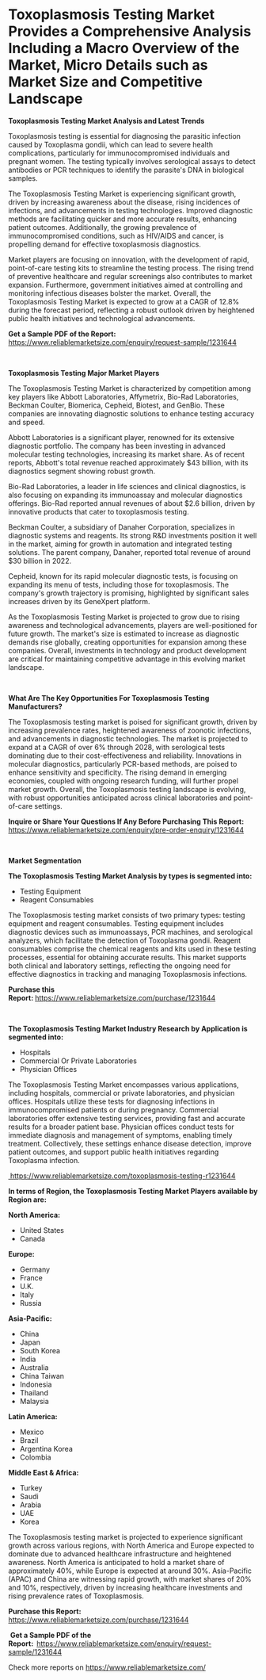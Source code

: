 <p><h1>Toxoplasmosis Testing Market Provides a Comprehensive Analysis Including a Macro Overview of the Market, Micro Details such as Market Size and Competitive Landscape</h1></p><p><strong>Toxoplasmosis Testing Market Analysis and Latest Trends</strong></p>
<p><p>Toxoplasmosis testing is essential for diagnosing the parasitic infection caused by Toxoplasma gondii, which can lead to severe health complications, particularly for immunocompromised individuals and pregnant women. The testing typically involves serological assays to detect antibodies or PCR techniques to identify the parasite's DNA in biological samples. </p><p>The Toxoplasmosis Testing Market is experiencing significant growth, driven by increasing awareness about the disease, rising incidences of infections, and advancements in testing technologies. Improved diagnostic methods are facilitating quicker and more accurate results, enhancing patient outcomes. Additionally, the growing prevalence of immunocompromised conditions, such as HIV/AIDS and cancer, is propelling demand for effective toxoplasmosis diagnostics. </p><p>Market players are focusing on innovation, with the development of rapid, point-of-care testing kits to streamline the testing process. The rising trend of preventive healthcare and regular screenings also contributes to market expansion. Furthermore, government initiatives aimed at controlling and monitoring infectious diseases bolster the market. Overall, the Toxoplasmosis Testing Market is expected to grow at a CAGR of 12.8% during the forecast period, reflecting a robust outlook driven by heightened public health initiatives and technological advancements.</p></p>
<p><strong>Get a Sample PDF of the Report:&nbsp;</strong> <a href="https://www.reliablemarketsize.com/enquiry/request-sample/1231644?utm_campaign=2003&utm_medium=2&utm_source=Github&utm_content=ia&utm_term=03032025&utm_id=toxoplasmosis-testing">https://www.reliablemarketsize.com/enquiry/request-sample/1231644</a></p>
<p>&nbsp;</p>
<p><strong>Toxoplasmosis Testing Major Market Players</strong></p>
<p><p>The Toxoplasmosis Testing Market is characterized by competition among key players like Abbott Laboratories, Affymetrix, Bio-Rad Laboratories, Beckman Coulter, Biomerica, Cepheid, Biotest, and GenBio. These companies are innovating diagnostic solutions to enhance testing accuracy and speed. </p><p>Abbott Laboratories is a significant player, renowned for its extensive diagnostic portfolio. The company has been investing in advanced molecular testing technologies, increasing its market share. As of recent reports, Abbott's total revenue reached approximately $43 billion, with its diagnostics segment showing robust growth.</p><p>Bio-Rad Laboratories, a leader in life sciences and clinical diagnostics, is also focusing on expanding its immunoassay and molecular diagnostics offerings. Bio-Rad reported annual revenues of about $2.6 billion, driven by innovative products that cater to toxoplasmosis testing.</p><p>Beckman Coulter, a subsidiary of Danaher Corporation, specializes in diagnostic systems and reagents. Its strong R&D investments position it well in the market, aiming for growth in automation and integrated testing solutions. The parent company, Danaher, reported total revenue of around $30 billion in 2022.</p><p>Cepheid, known for its rapid molecular diagnostic tests, is focusing on expanding its menu of tests, including those for toxoplasmosis. The company's growth trajectory is promising, highlighted by significant sales increases driven by its GeneXpert platform.</p><p>As the Toxoplasmosis Testing Market is projected to grow due to rising awareness and technological advancements, players are well-positioned for future growth. The market's size is estimated to increase as diagnostic demands rise globally, creating opportunities for expansion among these companies. Overall, investments in technology and product development are critical for maintaining competitive advantage in this evolving market landscape.</p></p>
<p>&nbsp;</p>
<p><strong>What Are The Key Opportunities For Toxoplasmosis Testing Manufacturers?</strong></p>
<p><p>The Toxoplasmosis testing market is poised for significant growth, driven by increasing prevalence rates, heightened awareness of zoonotic infections, and advancements in diagnostic technologies. The market is projected to expand at a CAGR of over 6% through 2028, with serological tests dominating due to their cost-effectiveness and reliability. Innovations in molecular diagnostics, particularly PCR-based methods, are poised to enhance sensitivity and specificity. The rising demand in emerging economies, coupled with ongoing research funding, will further propel market growth. Overall, the Toxoplasmosis testing landscape is evolving, with robust opportunities anticipated across clinical laboratories and point-of-care settings.</p></p>
<p><strong>Inquire or Share Your Questions If Any Before Purchasing This Report:</strong> <a href="https://www.reliablemarketsize.com/enquiry/pre-order-enquiry/1231644?utm_campaign=2003&utm_medium=2&utm_source=Github&utm_content=ia&utm_term=03032025&utm_id=toxoplasmosis-testing">https://www.reliablemarketsize.com/enquiry/pre-order-enquiry/1231644</a></p>
<p>&nbsp;</p>
<p><strong>Market Segmentation</strong></p>
<p><strong>The Toxoplasmosis Testing Market Analysis by types is segmented into:</strong></p>
<p><ul><li>Testing Equipment</li><li>Reagent Consumables</li></ul></p>
<p><p>The Toxoplasmosis testing market consists of two primary types: testing equipment and reagent consumables. Testing equipment includes diagnostic devices such as immunoassays, PCR machines, and serological analyzers, which facilitate the detection of Toxoplasma gondii. Reagent consumables comprise the chemical reagents and kits used in these testing processes, essential for obtaining accurate results. This market supports both clinical and laboratory settings, reflecting the ongoing need for effective diagnostics in tracking and managing Toxoplasmosis infections.</p></p>
<p><strong>Purchase this Report:&nbsp;</strong><a href="https://www.reliablemarketsize.com/purchase/1231644?utm_campaign=2003&utm_medium=2&utm_source=Github&utm_content=ia&utm_term=03032025&utm_id=toxoplasmosis-testing">https://www.reliablemarketsize.com/purchase/1231644</a></p>
<p>&nbsp;</p>
<p><strong>The Toxoplasmosis Testing Market Industry Research by Application is segmented into:</strong></p>
<p><ul><li>Hospitals</li><li>Commercial Or Private Laboratories</li><li>Physician Offices</li></ul></p>
<p><p>The Toxoplasmosis Testing Market encompasses various applications, including hospitals, commercial or private laboratories, and physician offices. Hospitals utilize these tests for diagnosing infections in immunocompromised patients or during pregnancy. Commercial laboratories offer extensive testing services, providing fast and accurate results for a broader patient base. Physician offices conduct tests for immediate diagnosis and management of symptoms, enabling timely treatment. Collectively, these settings enhance disease detection, improve patient outcomes, and support public health initiatives regarding Toxoplasma infection.</p></p>
<p><a href="https://www.reliablemarketsize.com/toxoplasmosis-testing-r1231644?utm_campaign=2003&utm_medium=2&utm_source=Github&utm_content=ia&utm_term=03032025&utm_id=toxoplasmosis-testing">&nbsp;https://www.reliablemarketsize.com/toxoplasmosis-testing-r1231644</a></p>
<p><strong>In terms of Region, the Toxoplasmosis Testing Market Players available by Region are:</strong></p>
<p>
    <p> <strong> North America: </strong>
        <ul>
            <li>United States</li>
            <li>Canada</li>
        </ul>
        </p> 
    <p> <strong> Europe: </strong>
        <ul>
            <li>Germany</li>
            <li>France</li>
            <li>U.K.</li>
            <li>Italy</li>
            <li>Russia</li>
        </ul>
        </p> 
    <p> <strong> Asia-Pacific: </strong>
        <ul>
            <li>China</li>
            <li>Japan</li>
            <li>South Korea</li>
            <li>India</li>
            <li>Australia</li>
            <li>China Taiwan</li>
            <li>Indonesia</li>
            <li>Thailand</li>
            <li>Malaysia</li>
        </ul>
        </p> 
    <p> <strong> Latin America: </strong>
        <ul>
            <li>Mexico</li>
            <li>Brazil</li>
            <li>Argentina Korea</li>
            <li>Colombia</li>
        </ul>
        </p> 
    <p> <strong> Middle East & Africa: </strong>
        <ul>
            <li>Turkey</li>
            <li>Saudi</li>
            <li>Arabia</li>
            <li>UAE</li>
            <li>Korea</li>
        </ul>
    </p>
    </p>
<p><p>The Toxoplasmosis testing market is projected to experience significant growth across various regions, with North America and Europe expected to dominate due to advanced healthcare infrastructure and heightened awareness. North America is anticipated to hold a market share of approximately 40%, while Europe is expected at around 30%. Asia-Pacific (APAC) and China are witnessing rapid growth, with market shares of 20% and 10%, respectively, driven by increasing healthcare investments and rising prevalence rates of Toxoplasmosis.</p></p>
<p><strong>Purchase this Report: </strong><a href="https://www.reliablemarketsize.com/purchase/1231644?utm_campaign=2003&utm_medium=2&utm_source=Github&utm_content=ia&utm_term=03032025&utm_id=toxoplasmosis-testing">https://www.reliablemarketsize.com/purchase/1231644</a></p>
<p>&nbsp;<strong>Get a Sample PDF of the Report:&nbsp;&nbsp;</strong><a href="https://www.reliablemarketsize.com/enquiry/request-sample/1231644?utm_campaign=2003&utm_medium=2&utm_source=Github&utm_content=ia&utm_term=03032025&utm_id=toxoplasmosis-testing">https://www.reliablemarketsize.com/enquiry/request-sample/1231644</a></p>
<p><strong></strong></p>
<p>Check more reports on <a href="https://www.reliablemarketsize.com/?utm_campaign=2003&utm_medium=2&utm_source=Github&utm_content=ia&utm_term=03032025&utm_id=toxoplasmosis-testing">https://www.reliablemarketsize.com/</a></p>